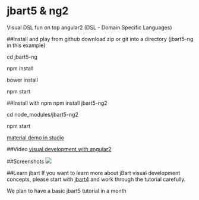 # jbart5 & ng2
Visual DSL fun on top angular2 (DSL - Domain Specific Languages)

##Install and play from github
download zip or git into a directory (jbart5-ng in this example)

cd jbart5-ng

npm install

bower install

npm start

##Install with npm
npm install jbart5-ng2

cd node_modules/jbart5-ng2

npm start

[material demo in studio](http://localhost:8081/project/studio/material-demo)

##Video
[visual development with angular2](http://www.screencast.com/t/5kaJDduxzaci)

##Screenshots
![](https://storage.googleapis.com/jbartcommunity/jbart5-material.png)

##Learn jbart
If you want to learn more about jBart visual development concepts, please start with [jbart4](https://github.com/ArtwareSoft/jbart4)
 and work through the tutorial carefully.

We plan to have a basic jbart5 tutorial in a month 
